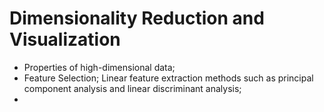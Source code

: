 # Dimensionality Reduction and Visualization

- Properties of high-dimensional data; 
- Feature Selection; Linear feature extraction methods such as principal component analysis and linear discriminant analysis;
- 

